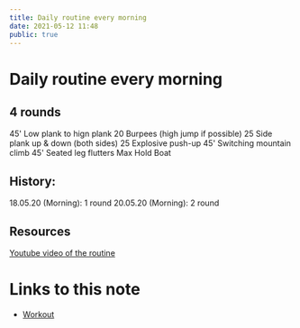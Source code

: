 ```yaml
---
title: Daily routine every morning
date: 2021-05-12 11:48
public: true
---
```


# Daily routine every morning

## 4 rounds

45' Low plank to hign plank
20  Burpees (high jump if possible)
25  Side plank up & down (both sides)
25  Explosive push-up
45' Switching mountain climb
45' Seated leg flutters
Max Hold Boat

## History:

18.05.20 (Morning): 1 round
20.05.20 (Morning): 2 round

## Resources

[Youtube video of the routine](https://www.youtube.com/watch?v=Z_zHF-UwO5A)

# Links to this note

- [Workout](20210512-114753.md)
